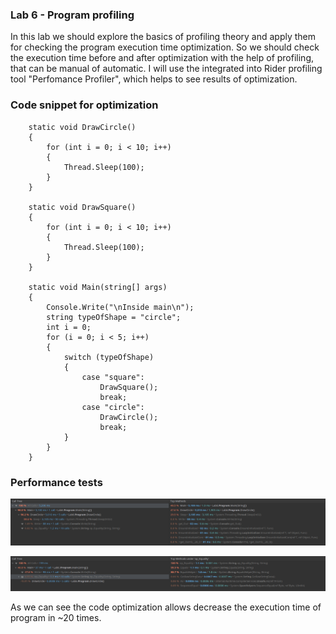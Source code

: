 ### Lab 6 - Program profiling

In this lab we should explore the basics of profiling theory and apply them for 
checking the program execution time optimization. So we should check the execution time before and after 
optimization with the help of profiling, that can be manual of automatic. I will use the integrated into Rider 
profiling tool "Perfomance Profiler", which helps to see results of optimization.

### Code snippet for optimization

        static void DrawCircle()
        {
            for (int i = 0; i < 10; i++)
            {
                Thread.Sleep(100);
            }
        }

        static void DrawSquare()
        {
            for (int i = 0; i < 10; i++)
            {
                Thread.Sleep(100);
            }
        }
        
        static void Main(string[] args)
        {
            Console.Write("\nInside main\n");
            string typeOfShape = "circle";
            int i = 0;
            for (i = 0; i < 5; i++)
            {
                switch (typeOfShape)
                {
                    case "square":
                        DrawSquare();
                        break;
                    case "circle":
                        DrawCircle();
                        break;
                }
            }
        }
        
### Performance tests

![](Screenshot_20201208_211343.png)

![](Screenshot_20201208_211446.png)

As we can see the code optimization allows decrease the execution 
time of program in ~20 times.
